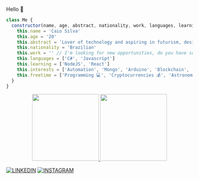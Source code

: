 Hello 👋

```javascript
class Me {
  constructor(name, age, abstract, nationality, work, languages, learning, interests, freetime) {
    this.name = 'Caio Silva'
    this.age = '20'
    this.abstract = 'Lover of technology and aspiring in futurism, design in the blood and programming in the vein.'
    this.nationality = 'Brazilian'
    this.work = '' // I'm looking for new opportunities, do you have some challenge for me?
    this.languages = ['C#', 'Javascript']
    this.learning = ['NodeJS', 'React']
    this.interests = ['Automation', 'Mongo', 'Arduino', 'Blockchain', 'Aviation']
    this.freetime = ['Programming 💻', 'Cryptocurrencies 💰', 'Astronomy 🔭', 'Aviation ✈️']
  }
}
```

<div align="center">
  <a href="https://github.com/CaaioSB">
  <img height="180em" src="https://github-readme-stats.vercel.app/api?username=caaiosb&count_private=true&include_all_commits=true&show_icons=true&theme=github_dark"/>
  <img height="180em" src="https://github-readme-stats.vercel.app/api/top-langs/?username=caaiosb&layout=compact&langs_count=7&theme=github_dark"/>
</div>

[![LINKEDIN](https://img.shields.io/badge/LINKEDIN%20-%23323330.svg?&style=for-the-badge&logo=linkedin&logoColor=white&color=blue)](https://www.linkedin.com/in/caiosilvabatista/)
[![INSTAGRAM](https://img.shields.io/badge/INSTAGRAM%20-%23323330.svg?&style=for-the-badge&logo=instagram&logoColor=white&color=blueviolet)](https://www.instagram.com/caaio.sb/)
